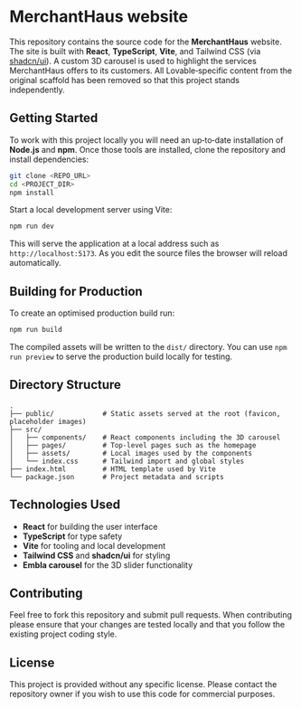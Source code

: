 # MerchantHaus website

This repository contains the source code for the **MerchantHaus** website.
The site is built with **React**, **TypeScript**, **Vite**, and
Tailwind CSS (via [shadcn/ui](https://ui.shadcn.com/)).  A custom 3D
carousel is used to highlight the services MerchantHaus offers to its
customers.  All Lovable‑specific content from the original scaffold
has been removed so that this project stands independently.

## Getting Started

To work with this project locally you will need an up‑to‑date
installation of **Node.js** and **npm**.  Once those tools are
installed, clone the repository and install dependencies:

```sh
git clone <REPO_URL>
cd <PROJECT_DIR>
npm install
```

Start a local development server using Vite:

```sh
npm run dev
```

This will serve the application at a local address such as
`http://localhost:5173`.  As you edit the source files the browser
will reload automatically.

## Building for Production

To create an optimised production build run:

```sh
npm run build
```

The compiled assets will be written to the `dist/` directory.  You can
use `npm run preview` to serve the production build locally for
testing.

## Directory Structure

```
.
├── public/            # Static assets served at the root (favicon, placeholder images)
├── src/
│   ├── components/    # React components including the 3D carousel
│   ├── pages/         # Top‑level pages such as the homepage
│   ├── assets/        # Local images used by the components
│   └── index.css      # Tailwind import and global styles
├── index.html         # HTML template used by Vite
└── package.json       # Project metadata and scripts
```

## Technologies Used

- **React** for building the user interface
- **TypeScript** for type safety
- **Vite** for tooling and local development
- **Tailwind CSS** and **shadcn/ui** for styling
- **Embla carousel** for the 3D slider functionality

## Contributing

Feel free to fork this repository and submit pull requests.  When
contributing please ensure that your changes are tested locally and
that you follow the existing project coding style.

## License

This project is provided without any specific license.  Please
contact the repository owner if you wish to use this code for
commercial purposes.